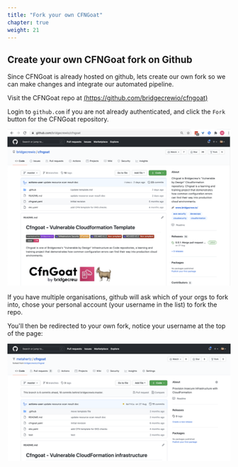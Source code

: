 ```yaml
---
title: "Fork your own CFNGoat"
chapter: true
weight: 21
---
```


## Create your own CFNGoat fork on Github

Since CFNGoat is already hosted on github, lets create our own fork so we can make changes and integrate our automated pipeline.

Visit the CFNGoat repo at [(https://github.com/bridgecrewio/cfngoat)](https://github.com/bridgecrewio/cfngoat)

Login to `github.com` if you are not already authenticated, and click the `Fork` button for the CFNGoat repository.

![bridgecrewio CFNGoat repository on github.com](./images/github-cfngoat.png "bridgecrewio CFNGoat repository on github.com")

If you have multiple organisations, github will ask which of your orgs to fork into, chose your personal account (your username in the list) to fork the repo.

You'll then be redirected to your own fork, notice your username at the top of the page:

![Personal fork of CFNGoat repository for metahertz](./images/github-fork-cfngoat.png "Personal fork of CFNGoat repository for metahertz")
